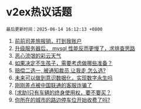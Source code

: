 # v2ex热议话题

`最后更新时间：2025-06-14 16:12:13 +0800`

1. [前前司差旅报销，打到我账户](https://www.v2ex.com/t/1138438)
1. [升级服务器后， mysql 性能反而更慢了，求排查思路](https://www.v2ex.com/t/1138433)
1. [恶心流氓的彩云天气](https://www.v2ex.com/t/1138528)
1. [如果决定不生孩子，需要考虑做哪些准备？](https://www.v2ex.com/t/1138501)
1. [赔偿二选一, 被通知裁员,让我走,怎么选?](https://www.v2ex.com/t/1138446)
1. [未来可以做到意识数据化，实现数字永生吗](https://www.v2ex.com/t/1138534)
1. [刚刚差点被中国联通的客服诈骗了](https://www.v2ex.com/t/1138431)
1. [[求助]只有车辆的终身使用权，要不要买？](https://www.v2ex.com/t/1138512)
1. [你所在的城市的路边停车位开始收费了吗?](https://www.v2ex.com/t/1138543)

